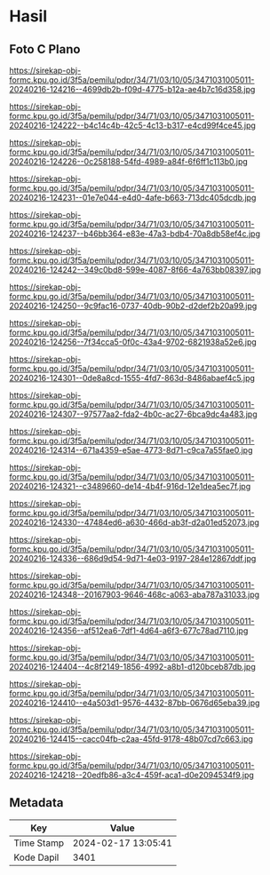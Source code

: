 # Hasil

## Foto C Plano

https://sirekap-obj-formc.kpu.go.id/3f5a/pemilu/pdpr/34/71/03/10/05/3471031005011-20240216-124216--4699db2b-f09d-4775-b12a-ae4b7c16d358.jpg

https://sirekap-obj-formc.kpu.go.id/3f5a/pemilu/pdpr/34/71/03/10/05/3471031005011-20240216-124222--b4c14c4b-42c5-4c13-b317-e4cd99f4ce45.jpg

https://sirekap-obj-formc.kpu.go.id/3f5a/pemilu/pdpr/34/71/03/10/05/3471031005011-20240216-124226--0c258188-54fd-4989-a84f-6f6ff1c113b0.jpg

https://sirekap-obj-formc.kpu.go.id/3f5a/pemilu/pdpr/34/71/03/10/05/3471031005011-20240216-124231--01e7e044-e4d0-4afe-b663-713dc405dcdb.jpg

https://sirekap-obj-formc.kpu.go.id/3f5a/pemilu/pdpr/34/71/03/10/05/3471031005011-20240216-124237--b46bb364-e83e-47a3-bdb4-70a8db58ef4c.jpg

https://sirekap-obj-formc.kpu.go.id/3f5a/pemilu/pdpr/34/71/03/10/05/3471031005011-20240216-124242--349c0bd8-599e-4087-8f66-4a763bb08397.jpg

https://sirekap-obj-formc.kpu.go.id/3f5a/pemilu/pdpr/34/71/03/10/05/3471031005011-20240216-124250--9c9fac16-0737-40db-90b2-d2def2b20a99.jpg

https://sirekap-obj-formc.kpu.go.id/3f5a/pemilu/pdpr/34/71/03/10/05/3471031005011-20240216-124256--7f34cca5-0f0c-43a4-9702-6821938a52e6.jpg

https://sirekap-obj-formc.kpu.go.id/3f5a/pemilu/pdpr/34/71/03/10/05/3471031005011-20240216-124301--0de8a8cd-1555-4fd7-863d-8486abaef4c5.jpg

https://sirekap-obj-formc.kpu.go.id/3f5a/pemilu/pdpr/34/71/03/10/05/3471031005011-20240216-124307--97577aa2-fda2-4b0c-ac27-6bca9dc4a483.jpg

https://sirekap-obj-formc.kpu.go.id/3f5a/pemilu/pdpr/34/71/03/10/05/3471031005011-20240216-124314--671a4359-e5ae-4773-8d71-c9ca7a55fae0.jpg

https://sirekap-obj-formc.kpu.go.id/3f5a/pemilu/pdpr/34/71/03/10/05/3471031005011-20240216-124321--c3489660-de14-4b4f-916d-12e1dea5ec7f.jpg

https://sirekap-obj-formc.kpu.go.id/3f5a/pemilu/pdpr/34/71/03/10/05/3471031005011-20240216-124330--47484ed6-a630-466d-ab3f-d2a01ed52073.jpg

https://sirekap-obj-formc.kpu.go.id/3f5a/pemilu/pdpr/34/71/03/10/05/3471031005011-20240216-124336--686d9d54-9d71-4e03-9197-284e12867ddf.jpg

https://sirekap-obj-formc.kpu.go.id/3f5a/pemilu/pdpr/34/71/03/10/05/3471031005011-20240216-124348--20167903-9646-468c-a063-aba787a31033.jpg

https://sirekap-obj-formc.kpu.go.id/3f5a/pemilu/pdpr/34/71/03/10/05/3471031005011-20240216-124356--af512ea6-7df1-4d64-a6f3-677c78ad7110.jpg

https://sirekap-obj-formc.kpu.go.id/3f5a/pemilu/pdpr/34/71/03/10/05/3471031005011-20240216-124404--4c8f2149-1856-4992-a8b1-d120bceb87db.jpg

https://sirekap-obj-formc.kpu.go.id/3f5a/pemilu/pdpr/34/71/03/10/05/3471031005011-20240216-124410--e4a503d1-9576-4432-87bb-0676d65eba39.jpg

https://sirekap-obj-formc.kpu.go.id/3f5a/pemilu/pdpr/34/71/03/10/05/3471031005011-20240216-124415--cacc04fb-c2aa-45fd-9178-48b07cd7c663.jpg

https://sirekap-obj-formc.kpu.go.id/3f5a/pemilu/pdpr/34/71/03/10/05/3471031005011-20240216-124218--20edfb86-a3c4-459f-aca1-d0e2094534f9.jpg


## Metadata

| Key        | Value               |
| ---------- | ------------------- |
| Time Stamp | 2024-02-17 13:05:41 |
| Kode Dapil | 3401                |



